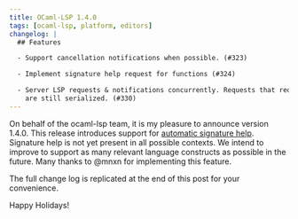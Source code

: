 ```yaml
---
title: OCaml-LSP 1.4.0
tags: [ocaml-lsp, platform, editors]
changelog: |
  ## Features

  - Support cancellation notifications when possible. (#323)

  - Implement signature help request for functions (#324)

  - Server LSP requests & notifications concurrently. Requests that require merlin
    are still serialized. (#330)
---
```


On behalf of the ocaml-lsp team, it is my pleasure to announce version 1.4.0. This release introduces support for [automatic signature help](https://code.visualstudio.com/api/language-extensions/programmatic-language-features#help-with-function-and-method-signatures). Signature help is not yet present in all possible contexts. We intend to improve to support as many relevant language constructs as possible in the future. Many thanks to @mnxn for implementing this feature.

The full change log is replicated at the end of this post for your convenience.

Happy Holidays!

